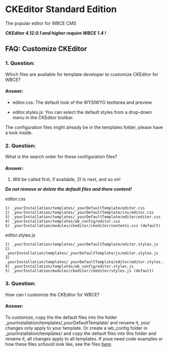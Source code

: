 # CKEditor Standard Edition

The popular editor for WBCE CMS

***CKEditor 4.12.0.1 and higher require WBCE 1.4 !***

## FAQ: Customize CKEditor

### 1. Question:

Which files are available for template developer to customize CKEditor for WBCE?

#### Answer:

+ editor.css:
The default look of the WYSIWYG texttarea and preview.

+ editor.styles.js:
You can select the default styles from a drop-down menu in the CKEditor toolbar.

The configuration files might already be in the templates folder, please have a look inside.

### 2. Question:

What is the search order for these configuration files?

#### Answer:

1) Will be called first, if available, 2) Is next, and so on!

***Do not remove or delete the default files and there content!***

editor.css
```
1) _yourInstallation/templates/_yourDefaultTemplate/editor.css
2) _yourInstallation/templates/_yourDefaultTemplate/css/editor.css
3) _yourInstallation/templates/_yourDefaultTemplate/editor/editor.css
4) _yourInstallation/templates/wb_config/editor.css
5) _yourInstallation/modules/ckeditor/ckeditor/contents.css (default)
```

editor.styles.js
```
1) _yourInstallation/templates/_yourDefaultTemplate/editor.styles.js
2) _yourInstallation/templates/_yourDefaultTemplate/js/editor.styles.js
3) _yourInstallation/templates/_yourDefaultTemplate/editor/editor.styles.js
4) _yourInstallation/templates/wb_config/editor.styles.js
5) _yourInstallation/modules/ckeditor/ckeditor/styles.js (default)
```

### 3. Question:

How can I customize the CKEditor for WBCE?

#### Answer:

To customize, copy the the default files into the folder _yourInstallation/templates/_yourDefaultTemplate/ and rename it, your changes only apply to your template.
Or create a wb_config folder in _yourInstallation/templates/ and copy the default files into this folder and rename it, all changes apply to all templates.
If youe need code examples or how these files schould look like, see the files [here](https://github.com/Colinax/CKEditor/tree/archive/wb_config).